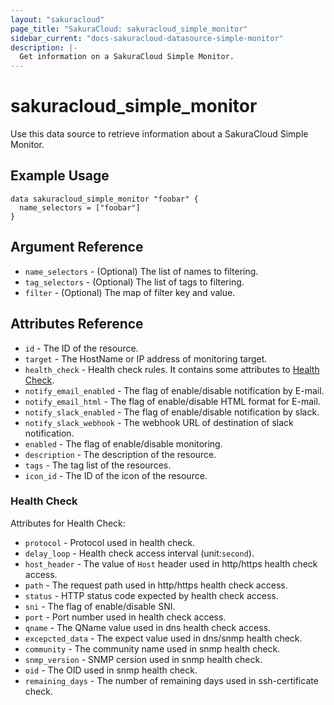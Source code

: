 ```yaml
---
layout: "sakuracloud"
page_title: "SakuraCloud: sakuracloud_simple_monitor"
sidebar_current: "docs-sakuracloud-datasource-simple-monitor"
description: |-
  Get information on a SakuraCloud Simple Monitor.
---
```


# sakuracloud\_simple\_monitor

Use this data source to retrieve information about a SakuraCloud Simple Monitor.

## Example Usage

```hcl
data sakuracloud_simple_monitor "foobar" {
  name_selectors = ["foobar"]
}
```

## Argument Reference

 * `name_selectors` - (Optional) The list of names to filtering.
 * `tag_selectors` - (Optional) The list of tags to filtering.
 * `filter` - (Optional) The map of filter key and value.

## Attributes Reference

* `id` - The ID of the resource.
* `target` - The HostName or IP address of monitoring target.
* `health_check` - Health check rules. It contains some attributes to [Health Check](#health-check).
* `notify_email_enabled` - The flag of enable/disable notification by E-mail.
* `notify_email_html` - The flag of enable/disable HTML format for E-mail.
* `notify_slack_enabled` - The flag of enable/disable notification by slack.
* `notify_slack_webhook` - The webhook URL of destination of slack notification.
* `enabled` - The flag of enable/disable monitoring.
* `description` - The description of the resource.
* `tags` - The tag list of the resources.
* `icon_id` - The ID of the icon of the resource.

### Health Check

Attributes for Health Check:

* `protocol` - Protocol used in health check.
* `delay_loop` - Health check access interval (unit:`second`). 
* `host_header` - The value of `Host` header used in http/https health check access.
* `path` - The request path used in http/https health check access.
* `status` - HTTP status code expected by health check access.
* `sni` - The flag of enable/disable SNI.
* `port` - Port number used in health check access.
* `qname` - The QName value used in dns health check access.
* `excepcted_data` - The expect value used in dns/snmp health check.
* `community` - The community name used in snmp health check.
* `snmp_version` - SNMP cersion used in snmp health check.
* `oid` - The OID used in snmp health check.
* `remaining_days` - The number of remaining days used in ssh-certificate check.
